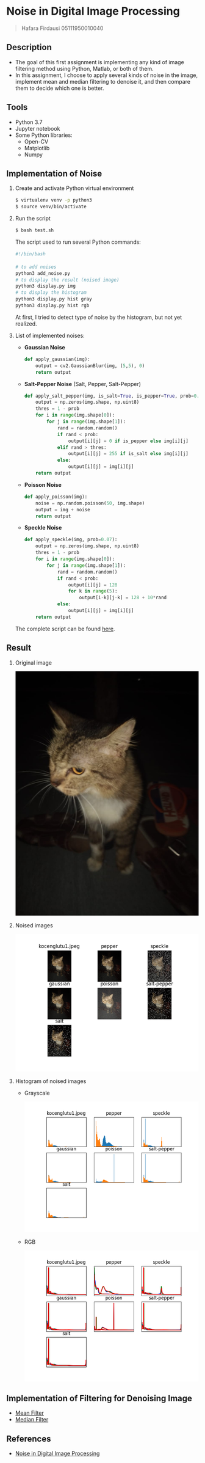# Noise in Digital Image Processing
> Hafara Firdausi
> 05111950010040

## Description
* The goal of this first assignment is implementing any kind of image filtering method using Python, Matlab, or both of them.
* In this assignment, I choose to apply several kinds of noise in the image, implement mean and median filtering to denoise it, and then compare them to decide which one is better.

## Tools
* Python 3.7
* Jupyter notebook
* Some Python libraries:
  * Open-CV
  * Matplotlib
  * Numpy

## Implementation of Noise
1. Create and activate Python virtual environment
    ```bash
    $ virtualenv venv -p python3
    $ source venv/bin/activate
    ```
 
2. Run the script
    ```bash
    $ bash test.sh
    ```
    The script used to run several Python commands:
    ```bash
    #!/bin/bash

    # to add noises
    python3 add_noise.py
    # to display the result (noised image)
    python3 display.py img
    # to display the histogram
    python3 display.py hist gray
    python3 display.py hist rgb
    ```
    At first, I tried to detect type of noise by the histogram, but not yet realized.

3. List of implemented noises:
    * **Gaussian Noise**
        ```python
        def apply_gaussian(img):
            output = cv2.GaussianBlur(img, (5,5), 0)
            return output
        ```

    * **Salt-Pepper Noise** (Salt, Pepper, Salt-Pepper)
        ```python
        def apply_salt_pepper(img, is_salt=True, is_pepper=True, prob=0.05):
            output = np.zeros(img.shape, np.uint8)
            thres = 1 - prob
            for i in range(img.shape[0]):
                for j in range(img.shape[1]):
                    rand = random.random()
                    if rand < prob:
                        output[i][j] = 0 if is_pepper else img[i][j]
                    elif rand > thres:
                        output[i][j] = 255 if is_salt else img[i][j]
                    else:
                        output[i][j] = img[i][j]
            return output
        ```

    * **Poisson Noise**
        ```python
        def apply_poisson(img):
            noise = np.random.poisson(50, img.shape)
            output = img + noise
            return output
        ```

    * **Speckle Noise**
        ```python
        def apply_speckle(img, prob=0.07):
            output = np.zeros(img.shape, np.uint8)
            thres = 1 - prob
            for i in range(img.shape[0]):
                for j in range(img.shape[1]):
                    rand = random.random()
                    if rand < prob:
                        output[i][j] = 128
                        for k in range(5):
                            output[i-k][j-k] = 128 + 10*rand
                    else:
                        output[i][j] = img[i][j]
            return output
        ```
    The complete script can be found [here](add_noise.py).

## Result
1. Original image
   
    ![](img_train/kocenglutu1.jpeg)

2. Noised images

    ![](img_train/all/kocenglutu1.png)

3. Histogram of noised images
    * Grayscale
  
        ![](img_train/gray_hist/kocenglutu1.png)

    * RGB

        ![](img_train/rgb_hist/kocenglutu1.png)

## Implementation of Filtering for Denoising Image
* [Mean Filter](mean_filter.ipynb)
* [Median Filter](median_filter.ipynb)

## References
* [Noise in Digital Image Processing](https://medium.com/image-vision/noise-in-digital-image-processing-55357c9fab71)

